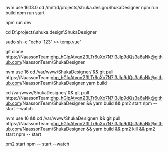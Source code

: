 nvm use 16.13.0
cd /mnt/d/projects/shuka.design/ShukaDesigner
npm run build
npm run start

npm run dev


cd D:\projects\shuka.design\ShukaDesigner

sudo sh -c "echo '123' >> temp.vue"

git clone https://NaassonTeam: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@github.com/NaassonTeam/ShukaDesigner




nvm use 16
cd /var/www/ShukaDesigner/ &&
git pull https://NaassonTeam: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@github.com/NaassonTeam/ShukaDesigner
yarn build

cd /var/www/ShukaDesigner/ &&
git pull https://NaassonTeam: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@github.com/NaassonTeam/ShukaDesigner && yarn build && pm2 start npm -- start --watch

nvm use 16  &&
cd /var/www/ShukaDesigner/ &&
git pull https://NaassonTeam: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@github.com/NaassonTeam/ShukaDesigner && yarn build && pm2 kill && pm2 start npm -- start





pm2 start npm -- start --watch

